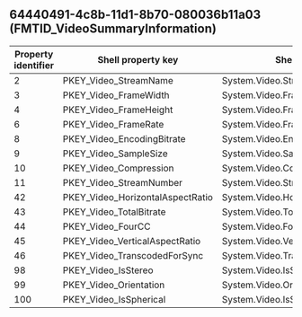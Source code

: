 ## 64440491-4c8b-11d1-8b70-080036b11a03 (FMTID_VideoSummaryInformation)

Property identifier | Shell property key | Shell name | Alias
--- | --- | --- | ---
2 | PKEY_Video_StreamName | System.Video.StreamName | PIDVSI_STREAM_NAME
3 | PKEY_Video_FrameWidth | System.Video.FrameWidth | 
4 | PKEY_Video_FrameHeight | System.Video.FrameHeight | 
6 | PKEY_Video_FrameRate | System.Video.FrameRate | PIDVSI_FRAME_RATE
8 | PKEY_Video_EncodingBitrate | System.Video.EncodingBitrate | PIDVSI_DATA_RATE
9 | PKEY_Video_SampleSize | System.Video.SampleSize | PIDVSI_SAMPLE_SIZE
10 | PKEY_Video_Compression | System.Video.Compression | PIDVSI_COMPRESSION
11 | PKEY_Video_StreamNumber | System.Video.StreamNumber | PIDVSI_STREAM_NUMBER
42 | PKEY_Video_HorizontalAspectRatio | System.Video.HorizontalAspectRatio | 
43 | PKEY_Video_TotalBitrate | System.Video.TotalBitrate | PIDVSI_TOTAL_BITRATE
44 | PKEY_Video_FourCC | System.Video.FourCC | 
45 | PKEY_Video_VerticalAspectRatio | System.Video.VerticalAspectRatio | 
46 | PKEY_Video_TranscodedForSync | System.Video.TranscodedForSync | 
98 | PKEY_Video_IsStereo | System.Video.IsStereo | 
99 | PKEY_Video_Orientation | System.Video.Orientation | 
100 | PKEY_Video_IsSpherical | System.Video.IsSpherical | 

